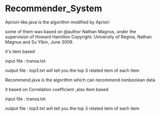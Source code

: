 # Recommender_System
Apriori-like.java is the algorithm modified by Apriori

some of them was based on @author Nathan Magnus, under the supervision of Howard Hamilton
  Copyright: University of Regina, Nathan Magnus and Su Yibin, June 2009.
  
it's item based

input file : transa.txt 

output file : top3.txt will tell you the top 3 related item of each item




Recommend.java  is the algorithm which can recommend nonboolean data

it based on Correlation coefficient ,also item based

input file : transa.txt 

output file : top3.txt will tell you the top 3 related item of each item



